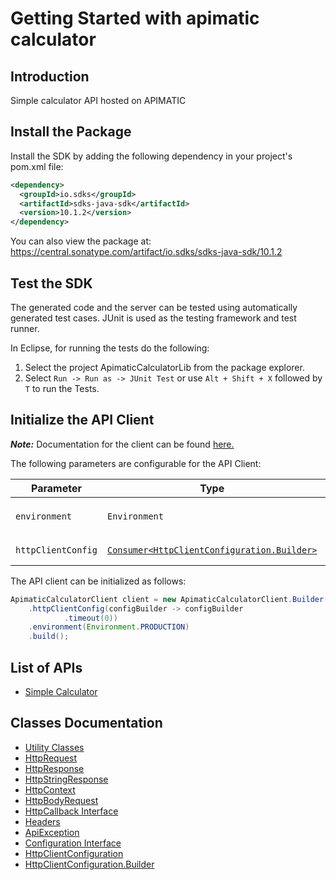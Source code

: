 
# Getting Started with apimatic calculator

## Introduction

Simple calculator API hosted on APIMATIC

## Install the Package

Install the SDK by adding the following dependency in your project's pom.xml file:

```xml
<dependency>
  <groupId>io.sdks</groupId>
  <artifactId>sdks-java-sdk</artifactId>
  <version>10.1.2</version>
</dependency>
```

You can also view the package at:
https://central.sonatype.com/artifact/io.sdks/sdks-java-sdk/10.1.2

## Test the SDK

The generated code and the server can be tested using automatically generated test cases.
JUnit is used as the testing framework and test runner.

In Eclipse, for running the tests do the following:

1. Select the project ApimaticCalculatorLib from the package explorer.
2. Select `Run -> Run as -> JUnit Test` or use `Alt + Shift + X` followed by `T` to run the Tests.

## Initialize the API Client

**_Note:_** Documentation for the client can be found [here.](https://www.github.com/Syed-Subtain/sdks-java-java-sdk/tree/10.1.2/doc/client.md)

The following parameters are configurable for the API Client:

| Parameter | Type | Description |
|  --- | --- | --- |
| `environment` | `Environment` | The API environment. <br> **Default: `Environment.PRODUCTION`** |
| `httpClientConfig` | [`Consumer<HttpClientConfiguration.Builder>`](https://www.github.com/Syed-Subtain/sdks-java-java-sdk/tree/10.1.2/doc/http-client-configuration-builder.md) | Set up Http Client Configuration instance. |

The API client can be initialized as follows:

```java
ApimaticCalculatorClient client = new ApimaticCalculatorClient.Builder()
    .httpClientConfig(configBuilder -> configBuilder
            .timeout(0))
    .environment(Environment.PRODUCTION)
    .build();
```

## List of APIs

* [Simple Calculator](https://www.github.com/Syed-Subtain/sdks-java-java-sdk/tree/10.1.2/doc/controllers/simple-calculator.md)

## Classes Documentation

* [Utility Classes](https://www.github.com/Syed-Subtain/sdks-java-java-sdk/tree/10.1.2/doc/utility-classes.md)
* [HttpRequest](https://www.github.com/Syed-Subtain/sdks-java-java-sdk/tree/10.1.2/doc/http-request.md)
* [HttpResponse](https://www.github.com/Syed-Subtain/sdks-java-java-sdk/tree/10.1.2/doc/http-response.md)
* [HttpStringResponse](https://www.github.com/Syed-Subtain/sdks-java-java-sdk/tree/10.1.2/doc/http-string-response.md)
* [HttpContext](https://www.github.com/Syed-Subtain/sdks-java-java-sdk/tree/10.1.2/doc/http-context.md)
* [HttpBodyRequest](https://www.github.com/Syed-Subtain/sdks-java-java-sdk/tree/10.1.2/doc/http-body-request.md)
* [HttpCallback Interface](https://www.github.com/Syed-Subtain/sdks-java-java-sdk/tree/10.1.2/doc/http-callback-interface.md)
* [Headers](https://www.github.com/Syed-Subtain/sdks-java-java-sdk/tree/10.1.2/doc/headers.md)
* [ApiException](https://www.github.com/Syed-Subtain/sdks-java-java-sdk/tree/10.1.2/doc/api-exception.md)
* [Configuration Interface](https://www.github.com/Syed-Subtain/sdks-java-java-sdk/tree/10.1.2/doc/configuration-interface.md)
* [HttpClientConfiguration](https://www.github.com/Syed-Subtain/sdks-java-java-sdk/tree/10.1.2/doc/http-client-configuration.md)
* [HttpClientConfiguration.Builder](https://www.github.com/Syed-Subtain/sdks-java-java-sdk/tree/10.1.2/doc/http-client-configuration-builder.md)

